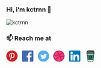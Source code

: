 ### Hi, i’m kctrnn 👋

![kctrnn](https://res.cloudinary.com/dlfrricff/image/upload/v1606397643/kctrnn/shaurya-sagar-4YtilUhVOm0-unsplash_hx3goi.jpg)

<h3>📫 Reach me at</h3>

<a href="#"><img src="pinterest.svg" width="30" height="30"></a>&nbsp;&nbsp;
<a href="#"><img src="f.svg" width="30" height="30"></a>&nbsp;&nbsp;
<a href="#"><img src="twitter.svg" width="30" height="30"></a>&nbsp;&nbsp;
<a href="#"><img src="dribbble.svg" width="30" height="30"></a>&nbsp;&nbsp;
<a href="#"><img src="linkedinnn.svg" width="30" height="30"></a>&nbsp;&nbsp;
<a href="#"><img src="coffee-cup.svg" width="30" height="30"></a>




 


